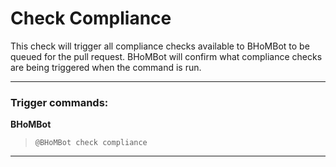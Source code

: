 # Check Compliance

This check will trigger all compliance checks available to BHoMBot to be queued for the pull request. BHoMBot will confirm what compliance checks are being triggered when the command is run.

***

### Trigger commands:

**BHoMBot**
>`@BHoMBot check compliance`

***